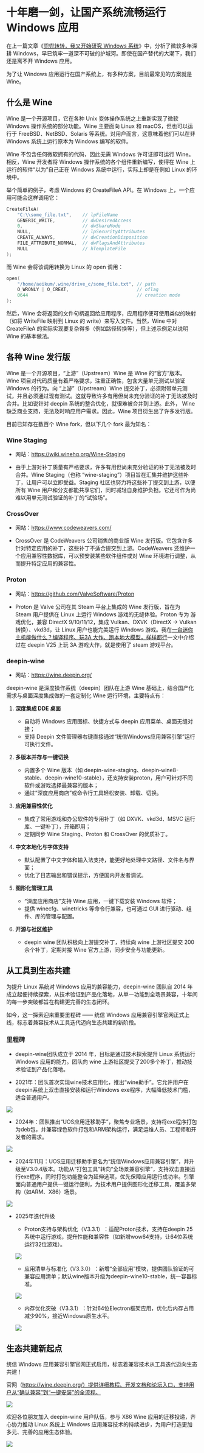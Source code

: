 # 十年磨一剑，让国产系统流畅运行 Windows 应用

在上一篇文章《[兜兜转转，我又开始研究 Windows 系统](https://mp.weixin.qq.com/s/A79_LI0Vxq5aiod51QFLMw)》中，分析了微软多年深耕 Windows，早已筑牢一道深不可破的护城河。即使在国产替代的大潮下，我们还是离不开 Windows 应用。

为了让 Windows 应用运行在国产系统上，有多种方案，目前最常见的方案就是 Wine。

## 什么是 Wine

Wine 是一个开源项目，它在各种 Unix 变体操作系统之上重新实现了微软 Windows 操作系统的部分功能。Wine 主要面向 Linux 和 macOS，但也可以运行于 FreeBSD、NetBSD、Solaris 等系统。对用户而言，这意味着他们可以在非 Windows 系统上运行原本为 Windows 编写的软件。

Wine 不包含任何微软拥有的代码，因此无需 Windows 许可证即可运行 Wine。相反，Wine 开发者将 Windows 操作系统的各个组件重新编写，使得在 Wine 上运行的软件“以为”自己正在 Windows 系统中运行，实际上却是在例如 Linux 的环境中。

举个简单的例子，考虑 Windows 的 CreateFileA API。在 Windows 上，一个应用可能会这样调用它：

```c
CreateFileA(
    "C:\\some_file.txt",    // lpFileName
    GENERIC_WRITE,          // dwDesiredAccess
    0,                      // dwShareMode
    NULL,                   // lpSecurityAttributes
    CREATE_ALWAYS,          // dwCreationDisposition
    FILE_ATTRIBUTE_NORMAL,  // dwFlagsAndAttributes
    NULL                    // hTemplateFile
);
```

而 Wine 会将该调用转换为 Linux 的 open 调用：

```c
open(
    "/home/aeikum/.wine/drive_c/some_file.txt", // path
    O_WRONLY | O_CREAT,                         // oflag
    0644                                        // creation mode
);
```

然后，Wine 会将返回的文件句柄返回给应用程序，应用程序便可使用类似的映射（如将 WriteFile 映射到 Linux 的 write）来写入文件。当然，Wine 中对 CreateFileA 的实际实现要复杂得多（例如路径转换等），但上述示例足以说明 Wine 的基本做法。

## 各种 Wine 发行版

Wine 是一个开源项目，“上游”（Upstream）Wine 是 Wine 的“官方”版本。Wine 项目对代码质量有着严格要求，注重正确性，包含大量单元测试以验证 Windows 的行为。向 “上游”（Upstream）Wine 提交补丁，必须附带单元测试，并且必须通过现有测试。这就导致许多有用但尚未充分验证的补丁无法被及时合并。比如说针对 deepin 系统的整合优化，就很难被合并到上游。此外， Wine 缺乏商业支持，无法及时响应用户需求。因此，Wine 项目衍生出了许多发行版。

目前已知存在数百个 Wine fork，但以下几个 fork 最为知名：

### Wine Staging
* 网站：https://wiki.winehq.org/Wine-Staging

* 由于上游对补丁质量有严格要求，许多有用但尚未充分验证的补丁无法被及时合并。Wine Staging（也称 “wine-staging”）项目旨在汇集并维护这些补丁，让用户可以立即受益。Staging 社区也努力将这些补丁提交到上游，以便所有 Wine 用户和分支都能共享它们，同时减轻自身维护负担。它还可作为尚难以用单元测试验证的补丁的“试验场”。

### CrossOver
* 网站：https://www.codeweavers.com/

* CrossOver 是 CodeWeavers 公司销售的商业版 Wine 发行版。它包含许多针对特定应用的补丁，这些补丁不适合提交到上游。CodeWeavers 还维护一个应用兼容性数据库，可以预安装某些软件组件或对 Wine 环境进行调整，从而提升特定应用的兼容性。

### Proton
* 网站：https://github.com/ValveSoftware/Proton

* Proton 是 Valve 公司在其 Steam 平台上集成的 Wine 发行版，旨在为 Steam 用户提供在 Linux 上运行 Windows 游戏的无缝体验。Proton 专为 游戏优化，兼容 DirectX 9/10/11/12，集成 Vulkan、DXVK（DirectX → Vulkan 转换）、vkd3d，让 Linux 用户也能完美运行 Windows 游戏。我在[一台迷你主机能做什么？编译程序、玩3A 大作、跑本地大模型，样样都行](https://mp.weixin.qq.com/s/e4TSv1_kLqrH-iECPJk0mg)一文中介绍过在 deepin V25 上玩 3A 游戏大作，就是使用了 steam 游戏平台。

### deepin-wine

* 网站：https://wine.deepin.org/

deepin‑wine 是深度操作系统（deepin）团队在上游 Wine 基础上，结合国产化需求与桌面深度集成做的一套定制化 Wine 运行环境，主要特点有：

1. **深度集成 DDE 桌面**

   * 自动将 Windows 应用图标、快捷方式与 deepin 应用菜单、桌面无缝对接；
   * 支持 Deepin 文件管理器右键直接通过“统信Windows应用兼容引擎”运行可执行文件。

2. **多版本并存与一键切换**

   * 内置多个 Wine 版本（如 deepin-wine-staging、deepin‑wine8-stable、deepin-wine10-stable），还支持安装proton，用户可针对不同软件或游戏选择最兼容的版本；
   * 通过“深度应用商店”或命令行工具轻松安装、卸载、切换。

3. **应用兼容性优化**

   * 集成了常用游戏和办公软件的专用补丁（如 DXVK、vkd3d、MSVC 运行库、一键补丁），开箱即用；
   * 定期同步 Wine Staging、Proton 和 CrossOver 的优质补丁。

4. **中文本地化与字体支持**

   * 默认配置了中文字体和输入法支持，能更好地处理中文路径、文件名与界面；
   * 优化了日志输出和错误提示，方便国内开发者调试。

5. **图形化管理工具**

   * “深度应用商店”支持 Wine 应用，一键下载安装 Windows 软件；
   * 提供 winecfg、winetricks 等命令行兼容，也可通过 GUI 进行驱动、组件、库的管理与配置。

6. **开源与社区维护**

   * deepin wine 团队积极向上游提交补丁，持续向 wine 上游社区提交 200 余个补丁，定期对接 Wine 官方上游，同步安全与功能更新。

## 从工具到生态共建

为提升 Linux 系统对 Windows 应用的兼容能力，deepin-wine 团队自 2014 年成立起便持续探索，从技术验证到产品化落地，从单一功能到全场景兼容，十年间的每一步突破都旨在构建更完善的生态闭环。

如今，这一探索迎来重要里程碑 —— 统信 Windows 应用兼容引擎官网正式上线，标志着兼容技术从工具迭代迈向生态共建的新阶段。

### 里程碑​

* deepin-wine团队成立于 2014 年，目标是通过技术探索提升 Linux 系统运行 Windows 应用的能力。团队向 wine 上游社区提交了200多个补丁，推动技术验证到产品化落地。

* 2021年：​团队首次实现wine技术应用化，推出“wine助手”。它允许用户在deepin系统上双击直接安装和运行Windows exe程序，大幅降低技术门槛，适合普通用户。

![](https://raw.githubusercontent.com/mogoweb/mywritings/master/book_wechat/2025/202507/images/deepin_wine_01.png)

* 2024年：​​团队推出“UOS应用迁移助手”，聚焦专业场景，支持将exe程序打包为deb包，并兼容绿色软件打包和ARM架构运行，满足运维人员、工程师和开发者的需求。

![](https://raw.githubusercontent.com/mogoweb/mywritings/master/book_wechat/2025/202507/images/deepin_wine_02.png)

* 2024年11月：​UOS应用迁移助手更名为“统信Windows应用兼容引擎”，并升级至V3.0.4版本。功能从“打包工具”转向“全场景兼容引擎”，支持双击直接运行exe程序，同时打包功能整合为延伸选项，优先保障应用运行成功率。引擎面向普通用户提供一键运行便利，为技术用户提供图形化迁移工具，覆盖多架构（如ARM、X86）场景。

![](https://raw.githubusercontent.com/mogoweb/mywritings/master/book_wechat/2025/202507/images/deepin_wine_03.png)

* 2025年迭代升级​​
  * ​​Proton支持与架构优化（V3.3.1）​​：适配Proton技术，支持在deepin 25系统中运行游戏，提升性能和兼容性（如新增wow64支持，让64位系统运行32位游戏）。

  ![](https://raw.githubusercontent.com/mogoweb/mywritings/master/book_wechat/2025/202507/images/deepin_wine_04.png)

  * 应用清单与标准化（V3.3.0）​​：新增“全部应用”模块，提供团队验证的可兼容应用清单；默认wine版本升级为deepin-wine10-stable，统一容器标准。

  ![](https://raw.githubusercontent.com/mogoweb/mywritings/master/book_wechat/2025/202507/images/deepin_wine_05.png)

  * 内存优化突破（V3.3.1）​​：针对64位Electron框架应用，优化后内存占用减少90%，接近Windows原生水平。

  ![](https://raw.githubusercontent.com/mogoweb/mywritings/master/book_wechat/2025/202507/images/deepin_wine_06.png)

## 生态共建新起点​

统信 Windows 应用兼容引擎官网正式启用，标志着兼容技术从工具迭代迈向生态共建！

官网（https://wine.deepin.org/）提供详细教程、开发文档和论坛入口，支持用户从“确认兼容”到“一键安装”的全流程。

![](https://raw.githubusercontent.com/mogoweb/mywritings/master/book_wechat/2025/202507/images/deepin_wine_07.png)

欢迎各位朋友加入 deepin-wine 用户队伍，参与 X86 Wine 应用的迁移投递，齐心协力推动 Linux 系统上 Windows 应用兼容技术的持续进步，为用户打造更加多元、完善的应用生态体验。

![](https://raw.githubusercontent.com/mogoweb/mywritings/master/book_wechat/2025/202507/images/deepin_wine_08.png)

